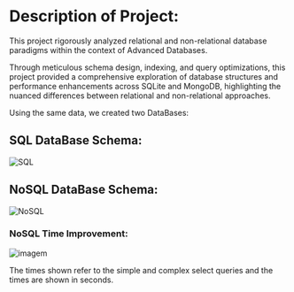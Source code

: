 # Description of Project: 
This project rigorously analyzed relational and non-relational database paradigms within the context of Advanced Databases.

Through meticulous schema design, indexing, and query optimizations, this project provided a comprehensive exploration of database structures and performance enhancements across SQLite and MongoDB, highlighting the nuanced differences between relational and non-relational approaches.

Using the same data, we created two DataBases:

## SQL DataBase Schema:

![SQL](https://github.com/ricasbp/DisneyMoviesDB/assets/59062659/7b6c0f7a-cd77-4778-b11b-a751b11af7ec)


## NoSQL DataBase Schema:

![NoSQL](https://github.com/ricasbp/DisneyMoviesDB/assets/59062659/f8748330-be1f-4128-8760-a9a165911a86)

### NoSQL Time Improvement:

![imagem](https://github.com/ricasbp/DisneyMoviesDB/assets/59062659/e930c17c-ea11-4b93-bf1a-6736930e586b)


The times shown refer to the simple and complex select queries and the times are shown in seconds.
